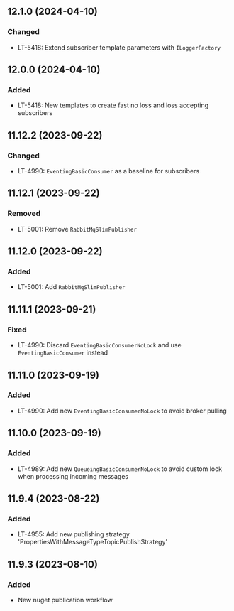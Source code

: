 ## 12.1.0 (2024-04-10)

### Changed
- LT-5418: Extend subscriber template parameters with `ILoggerFactory` 

## 12.0.0 (2024-04-10)

### Added
- LT-5418: New templates to create fast no loss and loss accepting subscribers 

## 11.12.2 (2023-09-22)

### Changed
- LT-4990: `EventingBasicConsumer` as a baseline for subscribers

## 11.12.1 (2023-09-22)

### Removed
- LT-5001: Remove `RabbitMqSlimPublisher`

## 11.12.0 (2023-09-22)

### Added
- LT-5001: Add `RabbitMqSlimPublisher`

## 11.11.1 (2023-09-21)

### Fixed
- LT-4990: Discard `EventingBasicConsumerNoLock` and use `EventingBasicConsumer` instead

## 11.11.0 (2023-09-19)

### Added
- LT-4990: Add new `EventingBasicConsumerNoLock` to avoid broker pulling

## 11.10.0 (2023-09-19)

### Added
- LT-4989: Add new `QueueingBasicConsumerNoLock` to avoid custom lock when processing incoming messages

## 11.9.4 (2023-08-22)

### Added
- LT-4955: Add new publishing strategy 'PropertiesWithMessageTypeTopicPublishStrategy'

## 11.9.3 (2023-08-10)

### Added
- New nuget publication workflow
